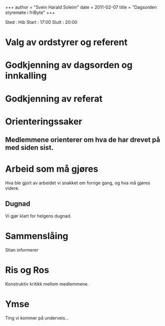 +++
author = "Svein Harald Soleim"
date = 2011-02-07
title = "Dagsorden styremøte i friByte"
+++

Sted : Hib Start : 17:00 Slutt : 20:00

# Valg av ordstyrer og referent

# Godkjenning av dagsorden og innkalling

# Godkjenning av referat

# Orienteringssaker

## Medlemmene orienterer om hva de har drevet på med siden sist.

# Arbeid som må gjøres

Hva ble gjort av arbeidet vi snakket om forrige gang, og hva må gjøres
videre.

## Dugnad

Vi gjør klart for helgens dugnad.

# Sammenslåing

Stian informerer

# Ris og Ros

Konstruktiv kritikk mellom medlemmene.

# Ymse

Ting vi kommer på underveis\...
